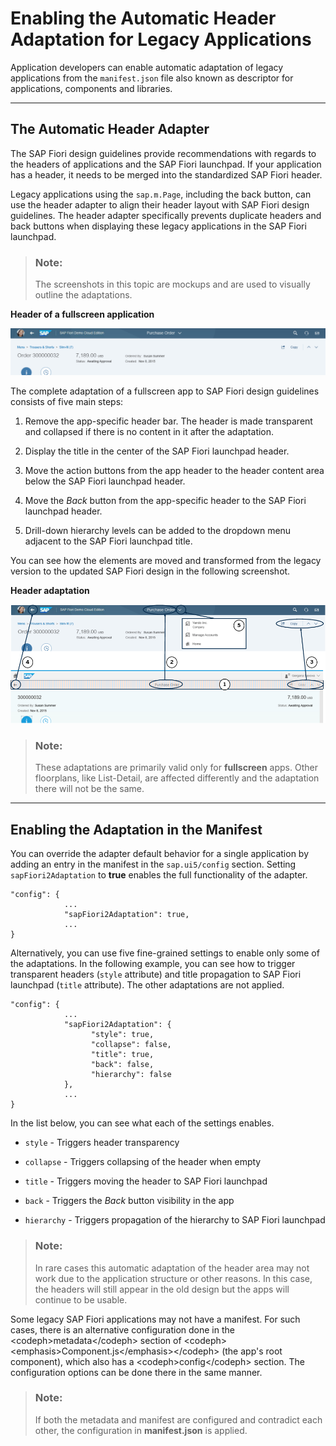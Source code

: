 <!-- loio0635156f3950494885ca314a13e15e29 -->

# Enabling the Automatic Header Adaptation for Legacy Applications

Application developers can enable automatic adaptation of legacy applications from the `manifest.json` file also known as descriptor for applications, components and libraries.

***

## The Automatic Header Adapter

The SAP Fiori design guidelines provide recommendations with regards to the headers of applications and the SAP Fiori launchpad. If your application has a header, it needs to be merged into the standardized SAP Fiori header.

Legacy applications using the `sap.m.Page`, including the back button, can use the header adapter to align their header layout with SAP Fiori design guidelines. The header adapter specifically prevents duplicate headers and back buttons when displaying these legacy applications in the SAP Fiori launchpad.

> ### Note:  
> The screenshots in this topic are mockups and are used to visually outline the adaptations.

  
  
**Header of a fullscreen application**

![](images/loiod78b4f43624842a894908bbcf9c8dd20_HiRes.png "Header of a fullscreen application")

The complete adaptation of a fullscreen app to SAP Fiori design guidelines consists of five main steps:

1.  Remove the app-specific header bar. The header is made transparent and collapsed if there is no content in it after the adaptation.

2.  Display the title in the center of the SAP Fiori launchpad header.

3.  Move the action buttons from the app header to the header content area below the SAP Fiori launchpad header.

4.  Move the *Back* button from the app-specific header to the SAP Fiori launchpad header.

5.  Drill-down hierarchy levels can be added to the dropdown menu adjacent to the SAP Fiori launchpad title.


You can see how the elements are moved and transformed from the legacy version to the updated SAP Fiori design in the following screenshot.

  
  
**Header adaptation**

![](images/loiofba5d251f36145f285963be29070219a_HiRes.png "Header adaptation")

> ### Note:  
> These adaptations are primarily valid only for **fullscreen** apps. Other floorplans, like List-Detail, are affected differently and the adaptation there will not be the same.

***

## Enabling the Adaptation in the Manifest

You can override the adapter default behavior for a single application by adding an entry in the manifest in the `sap.ui5/config` section. Setting `sapFiori2Adaptation` to **true** enables the full functionality of the adapter.

```
"config": {
            ...
            "sapFiori2Adaptation": true,
            ...
}

```

Alternatively, you can use five fine-grained settings to enable only some of the adaptations. In the following example, you can see how to trigger transparent headers \(`style` attribute\) and title propagation to SAP Fiori launchpad \(`title` attribute\). The other adaptations are not applied.

```
"config": {
            ...
            "sapFiori2Adaptation": {
                  "style": true,       
                  "collapse": false,   
                  "title": true,       
                  "back": false,       
                  "hierarchy": false   
            },
            ...
}

```

In the list below, you can see what each of the settings enables.

-   `style` - Triggers header transparency

-   `collapse` - Triggers collapsing of the header when empty

-   `title` - Triggers moving the header to SAP Fiori launchpad

-   `back` - Triggers the *Back* button visibility in the app

-   `hierarchy` - Triggers propagation of the hierarchy to SAP Fiori launchpad


> ### Note:  
> In rare cases this automatic adaptation of the header area may not work due to the application structure or other reasons. In this case, the headers will still appear in the old design but the apps will continue to be usable.

Some legacy SAP Fiori applications may not have a manifest. For such cases, there is an alternative configuration done in the <codeph\>metadata</codeph\> section of <codeph\><emphasis\>Component.js</emphasis\></codeph\> \(the app's root component\), which also has a <codeph\>config</codeph\> section. The configuration options can be done there in the same manner.

> ### Note:  
> If both the metadata and manifest are configured and contradict each other, the configuration in **manifest.json** is applied.

